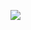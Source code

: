 ![](https://github-readme-stats.vercel.app/api?username=dotmobo&show_icons=true&count_private=true)
